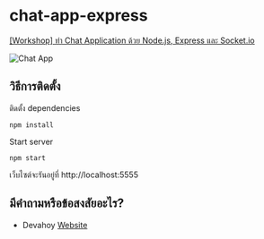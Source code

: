 # chat-app-express

[[Workshop] ทำ Chat Application ด้วย Node.js, Express และ Socket.io](https://devahoy.com/chat-app-with-express-socketio/)

![Chat App](./chat-app.png)

## วิธีการติดตั้ง

ติดตั้ง dependencies

```
npm install
```

Start server

```
npm start
```

เว็บไซต์จะรันอยู่ที่ http://localhost:5555

## มีคำถามหรือข้อสงสัยอะไร?

- Devahoy [Website](https://devahoy.com)
